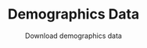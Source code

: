 ---
type: hidden
title: Demographics Data
subtitle: Download demographics data
category: Demographics
order: 230
download_url: https://doi.org/10.6084/m9.figshare.12152973
---